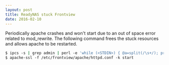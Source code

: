 ```yaml
---
layout: post
title: ReadyNAS stuck Frontview
date: 2016-02-10
---
```

Periodically apache crashes and won't start due to an out of space error related to mod_rewrite.  The following command frees the stuck resources and allows apache to be restarted.

```bash
$ ipcs -s | grep admin | perl -e 'while (<STDIN>) { @a=split(/\s+/); print `ipcrm sem $a[1]`}' 
$ apache-ssl -f /etc/frontview/apache/httpd.conf -k start 
```
